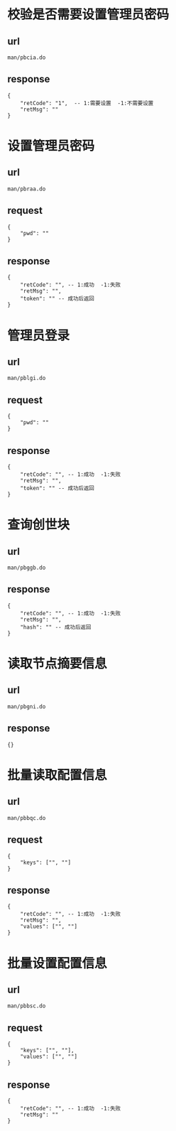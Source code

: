 # 校验是否需要设置管理员密码
## url
	man/pbcia.do
## response
	{
		"retCode": "1",  -- 1:需要设置  -1:不需要设置
		"retMsg": ""
	}

# 设置管理员密码
## url	
	man/pbraa.do
## request
	{
		"pwd": ""
	}
## response
	{
		"retCode": "", -- 1:成功  -1:失败
		"retMsg": "",
		"token": "" -- 成功后返回
	}

# 管理员登录
## url
	man/pblgi.do
## request
	{
		"pwd": ""
	}
## response
	{
		"retCode": "", -- 1:成功  -1:失败
		"retMsg": "",
		"token": "" -- 成功后返回
	}
	
# 查询创世块
## url
	man/pbggb.do
## response
	{
		"retCode": "", -- 1:成功  -1:失败
		"retMsg": "",
		"hash": "" -- 成功后返回
	}

# 读取节点摘要信息
## url
	man/pbgni.do
## response 
	{}

# 批量读取配置信息
## url
	man/pbbqc.do
## request
	{
		"keys": ["", ""]
	}
## response
	{
		"retCode": "", -- 1:成功  -1:失败
		"retMsg": "",
		"values": ["", ""]
	}
# 批量设置配置信息
## url
	man/pbbsc.do
## request
	{
		"keys": ["", ""],
		"values": ["", ""]
	}
## response
	{
		"retCode": "", -- 1:成功  -1:失败
		"retMsg": ""
	}